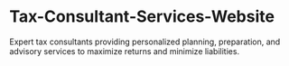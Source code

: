 # Tax-Consultant-Services-Website
Expert tax consultants providing personalized planning, preparation, and advisory services to maximize returns and minimize liabilities.
